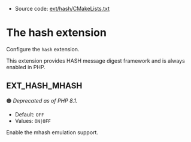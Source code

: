 <!-- This is auto-generated file. -->
* Source code: [ext/hash/CMakeLists.txt](https://github.com/petk/php-build-system/blob/master/cmake/ext/hash/CMakeLists.txt)

# The hash extension

Configure the `hash` extension.

This extension provides HASH message digest framework and is always enabled in
PHP.

## EXT_HASH_MHASH

:orange_circle: *Deprecated as of PHP 8.1.*

* Default: `OFF`
* Values: `ON|OFF`

Enable the mhash emulation support.
